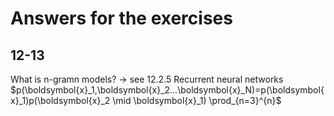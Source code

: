 # Answers for the exercises

## 12-13
What is n-gramn models? -> see 12.2.5 Recurrent neural networks  
$p(\boldsymbol{x}_1,\boldsymbol{x}_2...\boldsymbol{x}_N)=p(\boldsymbol{x}_1)p(\boldsymbol{x}_2 \mid \boldsymbol{x}_1) \prod_{n=3}^{n}$
